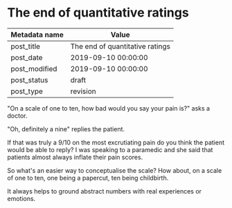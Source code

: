 # The end of quantitative ratings

| Metadata name | Value |
| --------- | ------ |
| post_title | The end of quantitative ratings |
| post_date | 2019-09-10 00:00:00 |
| post_modified | 2019-09-10 00:00:00 |
| post_status | draft |
| post_type | revision |

"On a scale of one to ten, how bad would you say your pain is?" asks a doctor.

"Oh, definitely a nine" replies the patient.

If that was truly a 9/10 on the most excrutiating pain do you think the patient would be able to reply?
I was speaking to a paramedic and she said that patients almost always inflate their pain scores.

So what's an easier way to conceptualise the scale? How about, on a scale of one to ten, one being a papercut, ten being childbirth.

It always helps to ground abstract numbers with real experiences or emotions.   